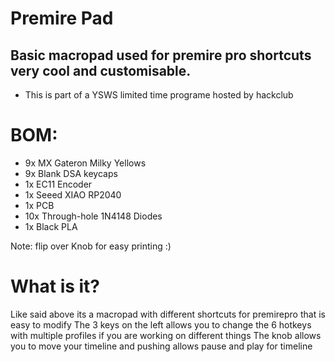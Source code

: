 # Premire Pad
## Basic macropad used for premire pro shortcuts very cool and customisable.
- This is part of a YSWS limited time programe hosted by hackclub 

# BOM:
- 9x MX Gateron Milky Yellows
- 9x Blank DSA keycaps
- 1x EC11 Encoder
- 1x Seeed XIAO RP2040
- 1x PCB
- 10x Through-hole 1N4148 Diodes
- 1x Black PLA

Note: flip over Knob for easy printing :)


# What is it?
Like said above its a macropad with different shortcuts for premirepro that is easy to modify
The 3 keys on the left allows you to change the 6 hotkeys with multiple profiles if you are working on different things
The knob allows you to move your timeline and pushing allows pause and play for timeline